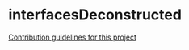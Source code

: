 # interfacesDeconstructed
[Contribution guidelines for this project](https://1drv.ms/u/s!AuA4j97j_G1QugLynnUz_x8rRQMP)
